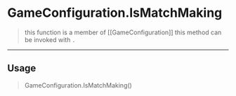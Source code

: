 # GameConfiguration.IsMatchMaking
> this function is a member of [[GameConfiguration]]
> this method can be invoked with `.`
-----
## Usage
> GameConfiguration.IsMatchMaking()
